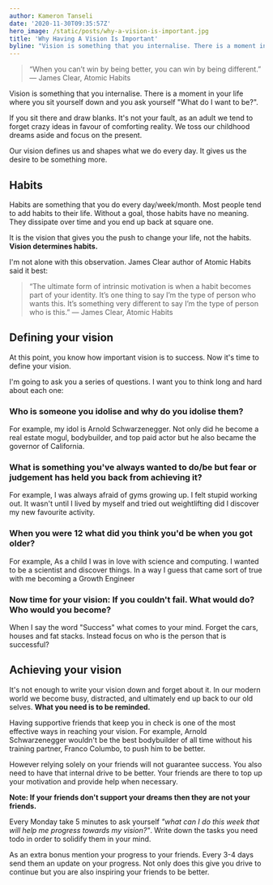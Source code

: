 ```yaml
---
author: Kameron Tanseli
date: '2020-11-30T09:35:57Z'
hero_image: /static/posts/why-a-vision-is-important.jpg
title: 'Why Having A Vision Is Important'
byline: "Vision is something that you internalise. There is a moment in your life where you sit yourself down and you ask yourself \"What do I want to be?\"."
---
```


> “When you can’t win by being better, you can win by being different.”  ― James Clear, Atomic Habits

Vision is something that you internalise. There is a moment in your life where you sit yourself down and you ask yourself "What do I want to be?".

If you sit there and draw blanks. It's not your fault, as an adult we tend to forget crazy ideas in favour of comforting reality. We toss our childhood dreams aside and focus on the present.

Our vision defines us and shapes what we do every day. It gives us the desire to be something more.

## Habits

Habits are something that you do every day/week/month. Most people tend to add habits to their life. Without a goal, those habits have no meaning. They dissipate over time and you end up back at square one.

It is the vision that gives you the push to change your life, not the habits.  **Vision determines habits.**

I'm not alone with this observation. James Clear author of Atomic Habits said it best:

> “The ultimate form of intrinsic motivation is when a habit becomes part of your identity. It’s one thing to say I’m the type of person who wants this. It’s something very different to say I’m the type of person who is this.”  ― James Clear, Atomic Habits

## Defining your vision

At this point, you know how important vision is to success. Now it's time to define your vision.

I'm going to ask you a series of questions. I want you to think long and hard about each one:

### Who is someone you idolise and why do you idolise them?

For example, my idol is Arnold Schwarzenegger. Not only did he become a real estate mogul, bodybuilder, and top paid actor but he also became the governor of California.

### What is something you've always wanted to do/be but fear or judgement has held you back from achieving it?

For example, I was always afraid of gyms growing up. I felt stupid working out. It wasn't until I lived by myself and tried out weightlifting did I discover my new favourite activity.

### When you were 12 what did you think you'd be when you got older?

For example, As a child I was in love with science and computing. I wanted to be a scientist and discover things. In a way I guess that came sort of true with me becoming a Growth Engineer

### Now time for your vision: If you couldn't fail. What would do? Who would you become?

When I say the word "Success" what comes to your mind. Forget the cars, houses and fat stacks. Instead focus on who is the person that is successful?

## Achieving your vision

It's not enough to write your vision down and forget about it. In our modern world we become busy, distracted, and ultimately end up back to our old selves.  **What you need is to be reminded.**

Having supportive friends that keep you in check is one of the most effective ways in reaching your vision. For example, Arnold Schwarzenegger wouldn't be the best bodybuilder of all time without his training partner, Franco Columbo, to push him to be better.

However relying solely on your friends will not guarantee success. You also need to have that internal drive to be better. Your friends are there to top up your motivation and provide help when necessary.

**Note: If your friends don't support your dreams then they are not your friends.**

Every Monday take 5 minutes to ask yourself  _"what can I do this week that will help me progress towards my vision?"_. Write down the tasks you need todo in order to solidify them in your mind.

As an extra bonus mention your progress to your friends. Every 3-4 days send them an update on your progress. Not only does this give you drive to continue but you are also inspiring your friends to be better.